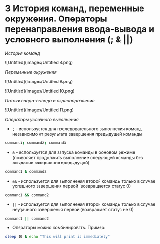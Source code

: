 # 3 История команд, переменные окружения. Операторы перенаправления ввода-вывода и условного выполнения (; & ||)

*История команд*

![Untitled](images/Untitled 8.png)

*Переменные окружения*

![Untitled](images/Untitled 9.png)

![Untitled](images/Untitled 10.png)

*Потоки ввода-вывода и перенаправление*

![Untitled](images/Untitled 11.png)

*Операторы условного выполнения*

- `;` - используется для последовательного выполнения команд независимо от результата завершения предыдущей команды

```bash
command1; command2; command3
```

- `&` - используется для запуска команды в фоновом режиме (позволяет продолжить выполнение следующей команды без ожидания завершения предыдущей)

```bash
command1 & command2
```

- `&&` - используется для выполнения второй команды только в случае успешного завершения первой (возвращается статус 0)

```bash
command1 && command2
```

- `||` - используется для выполнения второй команды только в случае неудачного завершения первой (возвращает статус не 0)

```bash
command1 || command2
```

- Операторы можно комбинировать. Пример:

```bash
sleep 10 & echo "This will print is immediately"
```